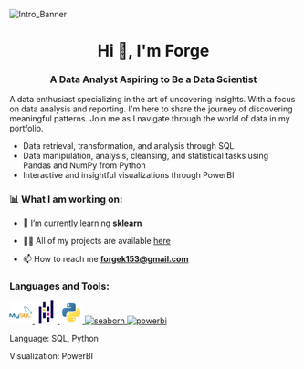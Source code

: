 ![Intro_Banner](https://github.com/forgek153/forgek153/assets/132448826/9ed6d55a-0885-4bc0-8086-8d225d0ad860)

<h1 align="center">Hi 👋, I'm Forge</h1>
<h3 align="center"> A Data Analyst Aspiring to Be a Data Scientist</h3>

A data enthusiast specializing in the art of uncovering insights. With a focus on data analysis and reporting. I'm here to share the journey of discovering meaningful patterns. Join me as I navigate through the world of data in my portfolio.

- Data retrieval, transformation, and analysis through SQL
- Data manipulation, analysis, cleansing, and statistical tasks using Pandas and NumPy from Python
- Interactive and insightful visualizations through PowerBI



<h3 align="left"> 📊 What I am working on:</h3>

- 🌱 I’m currently learning **sklearn**

- 👨‍💻 All of my projects are available [here](https://github.com/forgek153/Projects/blob/main/README.md)

- 📫 How to reach me **forgek153@gmail.com**

<h3 align="left">Languages and Tools:</h3>
<p align="left"> <a href="https://www.mysql.com/" target="_blank" rel="noreferrer"> <img src="https://raw.githubusercontent.com/devicons/devicon/master/icons/mysql/mysql-original-wordmark.svg" alt="mysql" width="40" height="40"/> </a> <a href="https://pandas.pydata.org/" target="_blank" rel="noreferrer"> <img src="https://raw.githubusercontent.com/devicons/devicon/2ae2a900d2f041da66e950e4d48052658d850630/icons/pandas/pandas-original.svg" alt="pandas" width="40" height="40"/> </a> <a href="https://www.python.org" target="_blank" rel="noreferrer"> <img src="https://raw.githubusercontent.com/devicons/devicon/master/icons/python/python-original.svg" alt="python" width="40" height="40"/> </a> <a href="https://seaborn.pydata.org/" target="_blank" rel="noreferrer"> <img src="https://seaborn.pydata.org/_images/logo-mark-lightbg.svg" alt="seaborn" width="40" height="40"/> </a> <a href="https://powerbi.microsoft.com/en-au/" target="_blank" rel="noreferrer"> <img src="https://upload.wikimedia.org/wikipedia/commons/c/cf/New_Power_BI_Logo.svg" alt="powerbi" width="40" height="40"/> </a> </p>

Language: SQL, Python

Visualization: PowerBI



